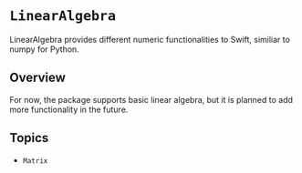 # ``LinearAlgebra``

LinearAlgebra provides different numeric functionalities to Swift, similiar to numpy for Python.

## Overview

For now, the package supports basic linear algebra, but it is planned to add more functionality in the future.

## Topics

- ``Matrix``
